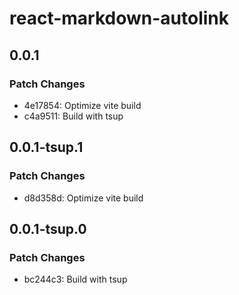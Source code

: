 # react-markdown-autolink

## 0.0.1

### Patch Changes

- 4e17854: Optimize vite build
- c4a9511: Build with tsup

## 0.0.1-tsup.1

### Patch Changes

- d8d358d: Optimize vite build

## 0.0.1-tsup.0

### Patch Changes

- bc244c3: Build with tsup
